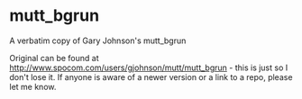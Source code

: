 # mutt_bgrun
A verbatim copy of Gary Johnson's mutt_bgrun

Original can be found at http://www.spocom.com/users/gjohnson/mutt/mutt_bgrun - this is just so I don't lose it.
If anyone is aware of a newer version or a link to a repo, please let me know.

